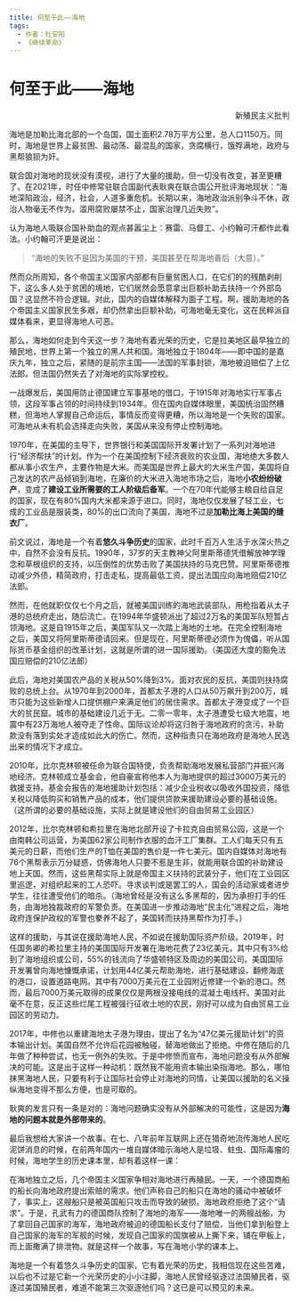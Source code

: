 ```yaml
---
title: 何至于此——海地
tags:
  - 作者：杜安阳
  - 《继续革命》
---
```


# 何至于此——海地

<div style="text-align:right">新殖民主义批判</div>


海地是加勒比海北部的一个岛国，国土面积2.78万平方公里，总人口1150万。同时，海地是世界上最贫困、最动荡、最混乱的国家，贪腐横行，饿殍满地，政府与黑帮狼狈为奸。

联合国对海地的现状没有漠视，进行了大量的援助，但一切没有改变，甚至更糟了。在2021年，时任中修常驻联合国副代表耿爽在联合国公开批评海地现状：“海地深陷政治，经济，社会，人道多重危机。长期以来，海地政治派别争斗不休，政治人物毫无不作为。滥用腐败屡禁不止，国家治理几近失败”。

认为海地人吸联合国补助血的观点甚嚣尘上：赛雷、马督工、小约翰可汗都作此看法。小约翰可汗更是说出：

> “海地的失败不是因为美国的干预，美国甚至在帮海地善后（大意）。”

然而众所周知，各个帝国主义国家内部都有巨量贫困人口，在它们的的残酷剥削下，这么多人处于贫困的境地，它们居然会愿意拿出巨额补助去扶持一个外部岛国？这显然不符合逻辑。对此，国内的自媒体解释为面子工程。啊，援助海地的各个帝国主义国家民生多艰，却仍然拿出巨额补助，可海地毫无变化，这在民粹派自媒体看来，更显得海地人可恶。

那么，海地如何走到今天这一步？海地有着光荣的历史，它是拉美地区最早独立的殖民地，世界上第一个独立的黑人共和国。海地独立于1804年——即中国的是嘉庆九年，独立之后，紧随的是前宗主国——法国的军事封锁，海地被迫赔偿了上亿法郎。但法国仍然失去了对海地的实际掌控权。

一战爆发后，美国用防止德国建立军事基地的借口，于1915年对海地实行军事占领，这段军事占领的时间持续到1934年。但在国内自媒体眼里，美国统治固然糟糕，但海地人掌握自己命运后，事情反而变得更糟，所以海地是一个失败的国家。可海地从未有机会选择走向失败，美国从来没有停止控制海地。

1970年，在美国的主导下，世界银行和美国国际开发署计划了一系列对海地进行“经济帮扶”的计划。作为一个在美国控制下经济衰败的农业国，海地绝大多数人都从事小农生产，主要作物是大米。而美国是世界上最大的大米生产国，美国将自己发达的农产品倾销到海地，在廉价的大米进入海地市场之后，海地**小农纷纷破产**，变成了**建设工业所需要的工人阶级后备军**。一个在70年代能够主粮自给自足的国家，现在有80%国内大米都来源于进口。同时，海地仅仅发展了轻工业，七成的工业品是服装类，80%的出口流向了美国，海地不过是**加勒比海上美国的缝衣厂**。

前文说过，海地是一个有着**悠久斗争历史**的国家，此时千百万人生活于水深火热之中，自然不会没有反抗。1990年，37岁的天主教神父阿里斯蒂德凭借解放神学理念和草根组织的支持，以压倒性的优势击败了美国扶持的马克巴赞。阿里斯蒂德推动减少外债，精简政府，打击走私，提高最低工资，提出法国应向海地赔偿210亿法郎。

然而，在他就职仅仅七个月之后，就被美国训练的海地武装部队，用枪指着从太子港的总统府走出，随后流亡。在1994年华盛顿派出了超过2万名的美国军队短暂占领海地。这是自1915年之后，美国军队又一次踏上海地的土地。在完全控制海地之后，美国又将阿里斯蒂德请回来。但是现在，阿里斯蒂德必须作为傀儡，听从国际货币基金组织的改革计划，这就是所谓的进一国际援助。（美国还大度的豁免法国应赔偿的210亿法郎）

此后，海地对美国农产品的关税从50%降到3%。面对农民的反抗，美国则扶持腐败的总统上台。从1970年到2000年，首都太子港的人口从50万飙升到200万，城市只能为这些新增人口提供棚户来满足他们的居住需求。首都太子港变成了一个巨大的贫民窟。城市的基础建设几近于无。二零一零年，太子港遭受七级大地震，地震中有23万海地人被夺走了性命。国际议论却将这归咎于海地政府的贪污，补助款没有落到实处才造成如此大的伤亡。然而，这种指责只在海地政府是海地人民选出来的情况下才成立。

2010年，比尔克林顿被任命为联合国特使，负责帮助海地发展私营部门并振兴海地经济。克林顿成立基金会，他自豪宣称他本人为海地提供的超过3000万美元的救援支持。基金会报告的海地援助计划包括：减少企业税收以吸收外国投资，降低关税以降低购买和销售产品的成本，他们提供贷款来援助建设必要的基础设施。（这所谓的必要的基础设施，实际上就是建设他们的自由贸易工业园区）

2012年，比尔克林顿和希拉里在海地北部开设了卡拉克自由贸易公园，这是一个由南韩公司运营，为美国62家公司制作衣服的血汗工厂集群。工人们每天只有五美元的日薪，而他们生产的T恤在美国的售价是一件七美元。国内自媒体对海地有76个黑帮表示万分疑惑，仿佛海地人只要不惹是生非，就能用联合国的补助建设地上天国。然而，这些黑帮实际上就是帝国主义扶持的武装分子，他们在工业园区里巡逻，对组织起来的工人恐吓。寻求谈判或是罢工的人，国会的活动家或者进步学生，往往遭受他们的暗杀。（海地曾经是没有这么多黑帮的，因为承担打手的任务，由海地独裁政府的军警负责。在美国进一步推动海地“民主化”进程之后，海地政府连保护政权的军警也豢养不起了，美国转而扶持黑帮作为打手。）

这样的援助，与其说在援助海地人民，不如说在援助国际资产阶级。2019年，时任国务卿的希拉里主持的美国国际开发署在海地花费了23亿美元，其中只有3%给到了海地组织或公司，55%的钱流向了华盛顿特区及周边的美国公司。美国国际开发署曾向海地慷慨承诺，计划用44亿美元帮助海地，进行基础建设，翻修海底的港口，设置道路电网。其中有7000万美元在工业园附近修建一个新的港口。然而，最后7000万美元取得的成果仅仅是两根没接电线的混凝土电线杆。美国对此毫不在意，反正这些烂尾工程被强行征收土地的农民，刚好可以成为自由贸易工业园区的劳动力。

2017年，中修也以重建海地太子港为理由，提出了名为“47亿美元援助计划”的资本输出计划。美国自然不允许后花园被触碰，替海地做出了拒绝。中修在随后的几年做了种种尝试，也无一例外的失败。于是中修愤而宣布，海地问题没有从外部解决的可能。这是出于这样一种动机：既然我不能用资本输出染指海地。那么，哪怕抹黑海地人民，只要有利于让国际社会停止对海地的同情，让美国以援助的名义操纵海地变得不那么方便，也是可取的。

耿爽的发言只有一条是对的：海地问题确实没有从外部解决的可能性，这是因为**海地的问题本就是外部带来的**。

最后我想给大家讲一个故事。在七、八年前年互联网上还在猎奇地流传海地人民吃泥饼消息的时候，在前两年国内一堆自媒体暗示海地人是垃圾、蛀虫、国际毒瘤的时候，海地学生的历史课本里，却有着这样一课：

在海地独立之后，几个帝国主义国家争相对海地进行再殖民。一天，一个德国商船的船长向海地政府提出索赔的需求。他们声称自己的船只在海地的骚动中被破坏了，事实上，这艘船只是被英国船只攻击而导致的破损。海地政府拒绝了这个“请求”。于是，孔武有力的德国商队控制了海地的海军——海地唯一的两艘战船，为了拿回自己国家的海军，海地政府被迫的德国船长支付了赔偿，当他们拿到船登上自己国家的海军的军舰的时候，发现自己国家的国旗被从上撕下来，铺在甲板上，而上面撒满了排泄物。就是这样一个故事，写在海地小学的课本上。

海地是一个有着悠久斗争历史的国家，它有着光荣的历史，我相信现在这些苦难，以后也不过是它新一个光荣历史的小小注脚，海地人民曾经驱逐过法国殖民者，驱逐过美国殖民者，难道不能第三次驱逐他们吗？这已是可以预见的未来。
